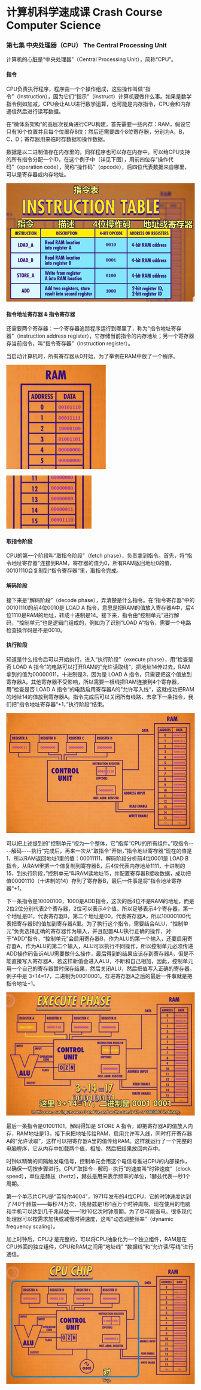 # 计算机科学速成课 Crash Course Computer Science

### 第七集 中央处理器（CPU） The Central Processing Unit

计算机的心脏是“中央处理器”（Central Processing Unit），简称“CPU”。

#### 指令

CPU负责执行程序，程序由一个个操作组成，这些操作叫做“指令”（Instruction），因为它们“指示”（instruct）计算机要做什么事。如果是数学指令例如加减，CPU会让ALU进行数学运算，也可能是内存指令，CPU会和内存通信然后进行读写数据。

在“微体系架构”的高层次视角进行CPU构建，首先需要一些内存：RAM，假设它只有16个位置并且每个位置存8位；然后还需要四个8位寄存器，分别为A，B，C，D；寄存器用来临时存数据和操作数据。

数据是以二进制值存在内存里的，同样程序也可以存在内存中。可以给CPU支持的所有指令分配一个ID，在这个例子中（详见下图），用前四位存“操作代码”（operation code），简称“操作码”（opcode），后四位代表数据来自哪里，可以是寄存器或内存地址。

![image-20200212151144083](.\image\image-20200212151144083.png)

#### 指令地址寄存器 & 指令寄存器

还需要两个寄存器：一个寄存器追踪程序运行到哪里了，称为“指令地址寄存器”（instruction address register），它存储当前指令的内存地址；另一个寄存器存当前指令，叫“指令寄存器”（instruction register）。

当启动计算机时，所有寄存器从0开始，为了举例在RAM中放了一个程序。

![image-20200212153314570](.\image\image-20200212153314570.png)

![image-20200212185300128](.\image\image-20200212185300128.png)

#### 取指令阶段

CPU的第一个阶段叫“取指令阶段”（fetch phase），负责拿到指令。首先，将“指令地址寄存器”连接到RAM，寄存器的值为0，所有RAM返回地址0的值，00101110会复制到“指令寄存器”里，取指令完成。

#### 解码阶段

接下来是“解码阶段”（decode phase），弄清楚是什么指令。在“指令寄存器”中的00101110的前4位0010是 LOAD A 指令，意思是把RAM的值放入寄存器A中，后4位1110是RAM的地址，转成十进制是14。接下来，指令由“控制单元”进行解码，“控制单元”也是逻辑门组成的，例如为了识别“LOAD A”指令，需要一个电路检查操作码是不是0010。

#### 执行阶段

知道是什么指令后可以开始执行，进入“执行阶段”（execute phase），用“检查是否 LOAD A 指令“的电路可以打开RAM的”允许读取线“，把地址14传过去，RAM拿到的值为00000011，十进制是3，因为是 LOAD A 指令，只需要把这个值放到寄存器A，其他寄存器不受影响，所以需要一根线把RAM连接到4个寄存器，用”检查是否 LOAD A 指令“的电路启用寄存器A的”允许写入线“，这就成功把RAM的地址14的值放到寄存器A。指令完成后可以关闭所有线路，去拿下一条指令，我们把”指令地址寄存器“+1，”执行阶段“结束。

![image-20200212190926713](.\image\image-20200212190926713.png)

可以把上述提到的”控制单元“视为一个整体，它”指挥“CPU的所有组件。”取指令----解码----执行“完成后，再来一次从”取指令“开始，”指令地址寄存器“现在的值是1，所以RAM返回地址1里的值：00011111，解码阶段分析前4位0001是 LOAD B 指令，从RAM里把一个值复制到寄存器B，后4位代表内存地址1111，十进制的15，到执行阶段，”控制单元“叫RAM读地址15，并配置寄存器B接收数据，成功把值00001110（十进制的14）存到了寄存器B，最后一件事是将”指令地址寄存器“+1。

下一条指令是10000100，1000是ADD指令，这次的后4位不是RAM的地址，而是2位2位分别代表2个寄存器，2位可以表示4个值，所以足够表示4个寄存器，第一个地址是01，代表寄存器B，第二个地址是00，代表寄存器A，所以10000100代表把寄存器B的值加到寄存器A里。为了执行这个指令，需要结合ALU，“控制单元”负责选择正确的寄存器作为输入，并且配置ALU执行正确的操作，对于“ADD”指令，“控制单元”会启用寄存器B，作为ALU的第一个输入，还要启用寄存器A，作为ALU的第二个输入，ALU可以执行不同操作，所以控制单元必须传递ADD操作码告诉ALU需要做什么操作，最后得到的结果应该存到寄存器A，但是不能直接写入寄存器A，若这样新值会进入ALU，不断和自己相加，因此，控制单元用一个自己的寄存器暂时保存结果，然后关闭ALU，然后把值写入正确的寄存器。例子中是 3+14=17，二进制为00010001。存进寄存器A之后的最后一件事就是把指令地址+1。

![image-20200213175928614](.\image\image-20200213175928614.png)

最后一条指令是01001101，解码得知是 STORE A 指令，即把寄存器A的值放入内存，RAM地址是13，接下来把地址传给RAM，启用允许写入线，同时打开寄存器A的“允许读取”，这样可以把寄存器A里的值传给RAM。这样就运行了一个完整的电脑程序，它从内存中加载两个值，相加，然后把结果放回内存中。

时钟以精确的间隔触发电信号，控制单元会用这个电信号推进CPU的内部操作，以确保一切按步骤进行。CPU“取指令--解码--执行”的速度叫“时钟速度”（clock speed），单位是赫兹（hertz），赫兹是用来表示频率的单位，1赫兹代表一秒1个周期。

第一个单芯片CPU是“英特尔4004”，1971年发布的4位CPU，它的时钟速度达到了740千赫兹——每秒74万次，1兆赫兹是1秒1百万个时钟周期，现在使用的电脑和手机可以达到几千兆赫兹——1秒10亿次时钟周期。为了尽可能省电，很多现代处理器可以按需求加快或减慢时钟速度，这叫“动态调整频率”（dynamic frequency scaling）。

加上时钟后，CPU才是完整的，可以将CPU抽象化为一个独立组件，RAM是在CPU外面的独立组件，CPU和RAM之间用“地址线” “数据线”和“允许读/写线”进行通信。

![image-20200213182055244](.\image\image-20200213182055244.png)